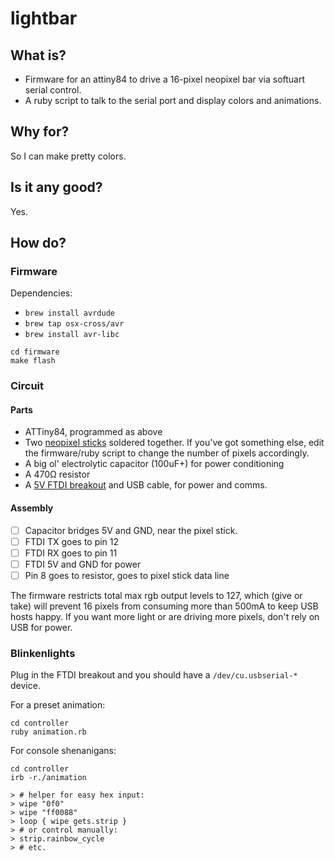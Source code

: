 # lightbar

## What is?

* Firmware for an attiny84 to drive a 16-pixel neopixel bar via softuart serial control.
* A ruby script to talk to the serial port and display colors and animations.

## Why for?

So I can make pretty colors.

## Is it any good?

Yes.

## How do?

### Firmware

Dependencies:

* `brew install avrdude`
* `brew tap osx-cross/avr`
* `brew install avr-libc`

```
cd firmware
make flash
```

### Circuit

#### Parts

* ATTiny84, programmed as above
* Two [neopixel sticks](https://www.adafruit.com/product/1426) soldered together. If you've got something else, edit the firmware/ruby script to change the number of pixels accordingly.
* A big ol' electrolytic capacitor (100uF+) for power conditioning
* A 470Ω resistor
* A [5V FTDI breakout](https://www.sparkfun.com/products/9716) and USB cable, for power and comms.

#### Assembly

- [ ] Capacitor bridges 5V and GND, near the pixel stick.
- [ ] FTDI TX goes to pin 12
- [ ] FTDI RX goes to pin 11
- [ ] FTDI 5V and GND for power
- [ ] Pin 8 goes to resistor, goes to pixel stick data line

The firmware restricts total max rgb output levels to 127, which (give or take) will prevent 16 pixels from consuming more than 500mA to keep USB hosts happy. If you want more light or are driving more pixels, don't rely on USB for power.

### Blinkenlights

Plug in the FTDI breakout and you should have a `/dev/cu.usbserial-*` device.

For a preset animation:

```
cd controller
ruby animation.rb
```

For console shenanigans:

```
cd controller
irb -r./animation

> # helper for easy hex input:
> wipe "0f0"
> wipe "ff0088"
> loop { wipe gets.strip }
> # or control manually:
> strip.rainbow_cycle
> # etc.
```